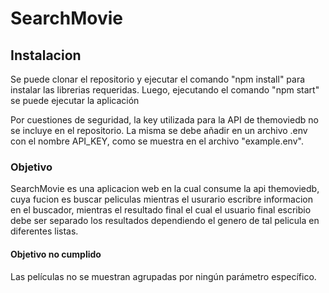 # SearchMovie

## Instalacion
Se puede clonar el repositorio y ejecutar el comando "npm install" para instalar las librerias requeridas. Luego, ejecutando el comando "npm start" se puede ejecutar la aplicación

Por cuestiones de seguridad, la key utilizada para la API de themoviedb no se incluye en el repositorio. La misma se debe añadir en un archivo .env con el nombre API_KEY, como se muestra en el archivo "example.env".

### Objetivo 
 SearchMovie es una aplicacion web en la cual  consume la api themoviedb, cuya fucion es buscar peliculas mientras el usurario escribre informacion en el buscador, mientras el resultado final el cual el usuario final escribio debe ser separado los resultados dependiendo el genero de tal pelicula en diferentes listas.

#### Objetivo no cumplido

Las películas no se muestran agrupadas por ningún parámetro específico.
